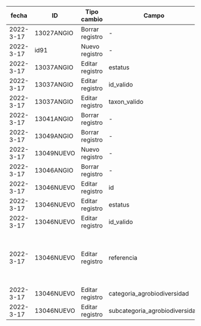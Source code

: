 | fecha | ID | Tipo cambio | Campo | Valor anterior | Valor actual | Usuario | 
| -- | -- | -- | -- | -- | -- | -- |
| 2022-3-17 | 13027ANGIO | Borrar registro | - | - | - | vivian | 
| 2022-3-17 | id91 | Nuevo registro | - | - | - | vivian |
| 2022-3-17 | 13037ANGIO | Editar registro | estatus | nan | valido | vivian |
| 2022-3-17 | 13037ANGIO | Editar registro | id_valido | nan | 13037ANGIO | vivian |
| 2022-3-17 | 13037ANGIO | Editar registro | taxon_valido | nan | Euphorbia colligata | vivian |
| 2022-3-17 | 13041ANGIO | Borrar registro | - | - | - | vivian | 
| 2022-3-17 | 13049ANGIO | Borrar registro | - | - | - | vivian | 
| 2022-3-17 | 13049NUEVO | Nuevo registro | - | - | - | vivian |
| 2022-3-17 | 13046ANGIO | Borrar registro | - | - | - | vivian | 
| 2022-3-17 | 13046NUEVO | Editar registro | id | 13046ANGIO | 13046NUEVO | vivian |
| 2022-3-17 | 13046NUEVO | Editar registro | estatus | nan | valido | vivian |
| 2022-3-17 | 13046NUEVO | Editar registro | id_valido | nan | 13046NUEVO | vivian |
| 2022-3-17 | 13046NUEVO | Editar registro | referencia | Goettsch, Bárbara, Tania Urquiza-Haas, Patricia Koleff,, et al. 2021. “Extinction Risk of Mesoamerican Crop Wild Relatives.” PLANTS, PEOPLE, PLANET, September, ppp3.10225. https://doi.org/10.1002/ppp3.10225. | nan | vivian |
| 2022-3-17 | 13046NUEVO | Editar registro | categoria_agrobiodiversidad | Agrobiodiversidad | nan | vivian |
| 2022-3-17 | 13046NUEVO | Editar registro | subcategoria_agrobiodiversidad | Pariente Silvestre | nan | vivian |
